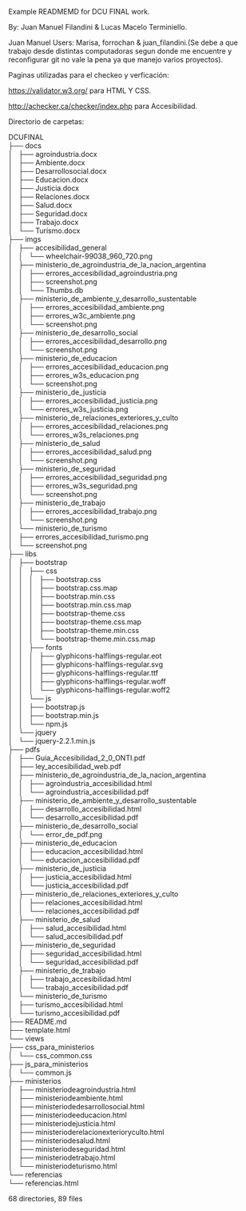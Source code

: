 Example READMEMD for DCU FINAL work.

By: Juan Manuel Filandini & Lucas Macelo Terminiello.

Juan Manuel Users: Marisa, forrochan & juan_filandini.(Se debe a que trabajo desde distintas computadoras segun donde me encuentre y reconfigurar git no vale la pena ya que manejo varios proyectos).

Paginas utilizadas para el checkeo y verficación:

https://validator.w3.org/ para HTML Y CSS.

http://achecker.ca/checker/index.php para Accesibilidad.

Directorio de carpetas:

DCUFINAL<br />
├── docs<br />
│   ├── agroindustria.docx<br />
│   ├── Ambiente.docx<br />
│   ├── Desarrollosocial.docx<br />
│   ├── Educacion.docx<br />
│   ├── Justicia.docx<br />
│   ├── Relaciones.docx<br />
│   ├── Salud.docx<br />
│   ├── Seguridad.docx<br />
│   ├── Trabajo.docx<br />
│   └── Turismo.docx<br />
├── imgs<br />
│   ├── accesibilidad_general<br />
│   │   └── wheelchair-99038_960_720.png<br />
│   ├── ministerio_de_agroindustria_de_la_nacion_argentina<br />
│   │   ├── errores_accesibilidad_agroindustria.png<br />
│   │   ├── screenshot.png<br />
│   │   └── Thumbs.db<br />
│   ├── ministerio_de_ambiente_y_desarrollo_sustentable<br />
│   │   ├── errores_accesibilidad_ambiente.png<br />
│   │   ├── errores_w3c_ambiente.png<br />
│   │   └── screenshot.png<br />
│   ├── ministerio_de_desarrollo_social<br />
│   │   ├── errores_accesibilidad_desarrollo.png<br />
│   │   └── screenshot.png<br />
│   ├── ministerio_de_educacion<br />
│   │   ├── errores_accesibilidad_educacion.png<br />
│   │   ├── errores_w3s_educacion.png<br />
│   │   └── screenshot.png<br />
│   ├── ministerio_de_justicia<br />
│   │   ├── errores_accesibilidad_justicia.png<br />
│   │   └── errores_w3s_justicia.png<br />
│   ├── ministerio_de_relaciones_exteriores_y_culto<br />
│   │   ├── errores_accesibilidad_relaciones.png<br />
│   │   └── errores_w3s_relaciones.png<br />
│   ├── ministerio_de_salud<br />
│   │   ├── errores_accesibilidad_salud.png<br />
│   │   └── screenshot.png<br />
│   ├── ministerio_de_seguridad<br />
│   │   ├── errores_accesibilidad_seguridad.png<br />
│   │   ├── errores_w3s_seguridad.png<br />
│   │   └── screenshot.png<br />
│   ├── ministerio_de_trabajo<br />
│   │   ├── errores_accesibilidad_trabajo.png<br />
│   │   └── screenshot.png<br />
│   └── ministerio_de_turismo<br />
│       ├── errores_accesibilidad_turismo.png<br />
│       └── screenshot.png<br />
├── libs<br />
│   ├── bootstrap<br />
│   │   ├── css<br />
│   │   │   ├── bootstrap.css<br />
│   │   │   ├── bootstrap.css.map<br />
│   │   │   ├── bootstrap.min.css<br />
│   │   │   ├── bootstrap.min.css.map<br />
│   │   │   ├── bootstrap-theme.css<br />
│   │   │   ├── bootstrap-theme.css.map<br />
│   │   │   ├── bootstrap-theme.min.css<br />
│   │   │   └── bootstrap-theme.min.css.map<br />
│   │   ├── fonts<br />
│   │   │   ├── glyphicons-halflings-regular.eot<br />
│   │   │   ├── glyphicons-halflings-regular.svg<br />
│   │   │   ├── glyphicons-halflings-regular.ttf<br />
│   │   │   ├── glyphicons-halflings-regular.woff<br />
│   │   │   └── glyphicons-halflings-regular.woff2<br />
│   │   └── js<br />
│   │       ├── bootstrap.js<br />
│   │       ├── bootstrap.min.js<br />
│   │       └── npm.js<br />
│   └── jquery<br />
│       └── jquery-2.2.1.min.js<br />
├── pdfs<br />
│   ├── Guia_Accesibilidad_2_0_ONTI.pdf<br />
│   ├── ley_accesibilidad_web.pdf<br />
│   ├── ministerio_de_agroindustria_de_la_nacion_argentina<br />
│   │   ├── agroindustria_accesibilidad.html<br />
│   │   └── agroindustria_accesibilidad.pdf<br />
│   ├── ministerio_de_ambiente_y_desarrollo_sustentable<br />
│   │   ├── desarrollo_accesibilidad.html<br />
│   │   └── desarrollo_accesibilidad.pdf<br />
│   ├── ministerio_de_desarrollo_social<br />
│   │   └── error_de_pdf.png<br />
│   ├── ministerio_de_educacion<br />
│   │   ├── educacion_accesibilidad.html<br />
│   │   └── educacion_accesibilidad.pdf<br />
│   ├── ministerio_de_justicia<br />
│   │   ├── justicia_accesibilidad.html<br />
│   │   └── justicia_accesibilidad.pdf<br />
│   ├── ministerio_de_relaciones_exteriores_y_culto<br />
│   │   ├── relaciones_accesibilidad.html<br />
│   │   └── relaciones_accesibilidad.pdf<br />
│   ├── ministerio_de_salud<br />
│   │   ├── salud_accesibilidad.html<br />
│   │   └── salud_accesibilidad.pdf<br />
│   ├── ministerio_de_seguridad<br />
│   │   ├── seguridad_accesibilidad.html<br />
│   │   └── seguridad_accesibilidad.pdf<br />
│   ├── ministerio_de_trabajo<br />
│   │   ├── trabajo_accesibilidad.html<br />
│   │   └── trabajo_accesibilidad.pdf<br />
│   └── ministerio_de_turismo<br />
│       ├── turismo_accesibilidad.html<br />
│       └── turismo_accesibilidad.pdf<br />
├── README.md<br />
├── template.html<br />
└── views<br />
    ├── css_para_ministerios<br />
    │   └── css_common.css<br />
    ├── js_para_ministerios<br />
    │   └── common.js<br />
    ├── ministerios<br />
    │   ├── ministeriodeagroindustria.html<br />
    │   ├── ministeriodeambiente.html<br />
    │   ├── ministeriodedesarrollosocial.html<br />
    │   ├── ministeriodeeducacion.html<br />
    │   ├── ministeriodejusticia.html<br />
    │   ├── ministerioderelacionexterioryculto.html<br />
    │   ├── ministeriodesalud.html<br />
    │   ├── ministeriodeseguridad.html<br />
    │   ├── ministeriodetrabajo.html<br />
    │   └── ministeriodeturismo.html<br />
    └── referencias<br />
        └── referencias.html<br />

68 directories, 89 files
